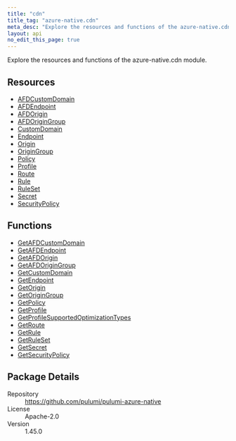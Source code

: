 ```yaml
---
title: "cdn"
title_tag: "azure-native.cdn"
meta_desc: "Explore the resources and functions of the azure-native.cdn module."
layout: api
no_edit_this_page: true
---
```


<!-- WARNING: this file was generated by Pulumi Docs Generator. -->
<!-- Do not edit by hand unless you're certain you know what you are doing! -->

Explore the resources and functions of the azure-native.cdn module.

<h2 id="resources">Resources</h2>
<ul class="api">
    <li><a href="afdcustomdomain" title="AFDCustomDomain"><span class="api-symbol api-symbol--resource"></span>AFDCustomDomain</a></li>
    <li><a href="afdendpoint" title="AFDEndpoint"><span class="api-symbol api-symbol--resource"></span>AFDEndpoint</a></li>
    <li><a href="afdorigin" title="AFDOrigin"><span class="api-symbol api-symbol--resource"></span>AFDOrigin</a></li>
    <li><a href="afdorigingroup" title="AFDOriginGroup"><span class="api-symbol api-symbol--resource"></span>AFDOriginGroup</a></li>
    <li><a href="customdomain" title="CustomDomain"><span class="api-symbol api-symbol--resource"></span>CustomDomain</a></li>
    <li><a href="endpoint" title="Endpoint"><span class="api-symbol api-symbol--resource"></span>Endpoint</a></li>
    <li><a href="origin" title="Origin"><span class="api-symbol api-symbol--resource"></span>Origin</a></li>
    <li><a href="origingroup" title="OriginGroup"><span class="api-symbol api-symbol--resource"></span>OriginGroup</a></li>
    <li><a href="policy" title="Policy"><span class="api-symbol api-symbol--resource"></span>Policy</a></li>
    <li><a href="profile" title="Profile"><span class="api-symbol api-symbol--resource"></span>Profile</a></li>
    <li><a href="route" title="Route"><span class="api-symbol api-symbol--resource"></span>Route</a></li>
    <li><a href="rule" title="Rule"><span class="api-symbol api-symbol--resource"></span>Rule</a></li>
    <li><a href="ruleset" title="RuleSet"><span class="api-symbol api-symbol--resource"></span>RuleSet</a></li>
    <li><a href="secret" title="Secret"><span class="api-symbol api-symbol--resource"></span>Secret</a></li>
    <li><a href="securitypolicy" title="SecurityPolicy"><span class="api-symbol api-symbol--resource"></span>SecurityPolicy</a></li>
</ul>

<h2 id="functions">Functions</h2>
<ul class="api">
    <li><a href="getafdcustomdomain" title="GetAFDCustomDomain"><span class="api-symbol api-symbol--function"></span>GetAFDCustomDomain</a></li>
    <li><a href="getafdendpoint" title="GetAFDEndpoint"><span class="api-symbol api-symbol--function"></span>GetAFDEndpoint</a></li>
    <li><a href="getafdorigin" title="GetAFDOrigin"><span class="api-symbol api-symbol--function"></span>GetAFDOrigin</a></li>
    <li><a href="getafdorigingroup" title="GetAFDOriginGroup"><span class="api-symbol api-symbol--function"></span>GetAFDOriginGroup</a></li>
    <li><a href="getcustomdomain" title="GetCustomDomain"><span class="api-symbol api-symbol--function"></span>GetCustomDomain</a></li>
    <li><a href="getendpoint" title="GetEndpoint"><span class="api-symbol api-symbol--function"></span>GetEndpoint</a></li>
    <li><a href="getorigin" title="GetOrigin"><span class="api-symbol api-symbol--function"></span>GetOrigin</a></li>
    <li><a href="getorigingroup" title="GetOriginGroup"><span class="api-symbol api-symbol--function"></span>GetOriginGroup</a></li>
    <li><a href="getpolicy" title="GetPolicy"><span class="api-symbol api-symbol--function"></span>GetPolicy</a></li>
    <li><a href="getprofile" title="GetProfile"><span class="api-symbol api-symbol--function"></span>GetProfile</a></li>
    <li><a href="getprofilesupportedoptimizationtypes" title="GetProfileSupportedOptimizationTypes"><span class="api-symbol api-symbol--function"></span>GetProfileSupportedOptimizationTypes</a></li>
    <li><a href="getroute" title="GetRoute"><span class="api-symbol api-symbol--function"></span>GetRoute</a></li>
    <li><a href="getrule" title="GetRule"><span class="api-symbol api-symbol--function"></span>GetRule</a></li>
    <li><a href="getruleset" title="GetRuleSet"><span class="api-symbol api-symbol--function"></span>GetRuleSet</a></li>
    <li><a href="getsecret" title="GetSecret"><span class="api-symbol api-symbol--function"></span>GetSecret</a></li>
    <li><a href="getsecuritypolicy" title="GetSecurityPolicy"><span class="api-symbol api-symbol--function"></span>GetSecurityPolicy</a></li>
</ul>

<h2 id="package-details">Package Details</h2>
<dl class="package-details">
	<dt>Repository</dt>
	<dd><a href="https://github.com/pulumi/pulumi-azure-native">https://github.com/pulumi/pulumi-azure-native</a></dd>
	<dt>License</dt>
	<dd>Apache-2.0</dd>
	<dt>Version</dt>
	<dd>1.45.0</dd>
</dl>

